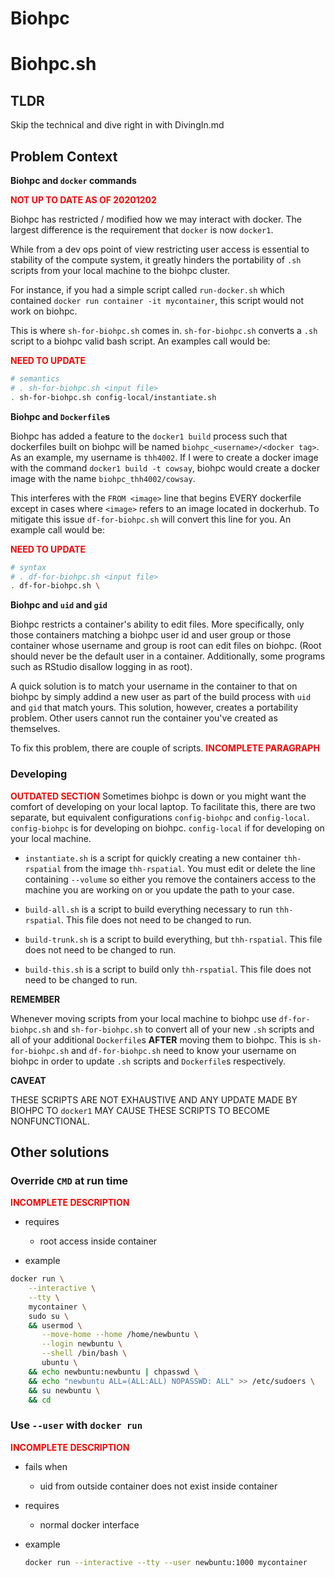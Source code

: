 # Biohpc #

# Biohpc.sh #

## TLDR ##

Skip the technical and dive right in with DivingIn.md

## Problem Context ##

**Biohpc and `docker` commands**

<span style="color:red;font-weight:bold">NOT UP TO DATE AS OF 20201202</span>

Biohpc has restricted / modified how we may interact with docker. 
The largest difference is the requirement that `docker` is now 
`docker1`. 

While from a dev ops point of view restricting user access is essential
to stability of the compute system, it greatly hinders the portability
of `.sh` scripts from your local machine to the biohpc cluster. 

For instance, if you had a simple script called `run-docker.sh` which
contained `docker run container -it mycontainer`, this script would
not work on biohpc.

This is where `sh-for-biohpc.sh` comes in. `sh-for-biohpc.sh` converts a
`.sh` script to a biohpc valid bash script. An examples call would be:

<span style="color:red;font-weight:bold">NEED TO UPDATE</span>

```sh
# semantics
# . sh-for-biohpc.sh <input file>
. sh-for-biohpc.sh config-local/instantiate.sh 
```

**Biohpc and `Dockerfile`s**

Biohpc has added a feature to the `docker1 build` process such that
dockerfiles built on biohpc will be named `biohpc_<username>/<docker tag>`.
As an example, my username is `thh4002`. If I were to create a docker
image with the command `docker1 build -t cowsay`, biohpc would create
a docker image with the name `biohpc_thh4002/cowsay`. 

This interferes with the `FROM <image>` line that begins EVERY 
dockerfile except in cases where `<image>` refers to an image 
located in dockerhub. To mitigate this issue `df-for-biohpc.sh`
will convert this line for you. An example call would be:

<span style="color:red;font-weight:bold">NEED TO UPDATE</span>

```sh
# syntax
# . df-for-biohpc.sh <input file> 
. df-for-biohpc.sh \
```

**Biohpc and `uid` and `gid`**

Biohpc restricts a container's ability to edit files. More specifically,
only those containers matching a biohpc user id and user group or
those container whose username and group is root can edit files on 
biohpc. (Root should never be the default user in a container. 
Additionally, some programs such as RStudio disallow logging in as
root).

A quick solution is to match your username in the container 
to that on biohpc by simply addind a new user as part of the 
build process with `uid` and `gid` that match yours. This solution, 
however, creates a portability problem. Other users cannot run
the container you've created as themselves. 

To fix this problem, there are couple of scripts. 
<span style="color:red;font-weight:bold">INCOMPLETE PARAGRAPH</span>

### Developing

<span style="color:red;font-weight:bold">OUTDATED SECTION</span>
Sometimes biohpc is down or you might want the comfort of 
developing on your local laptop. To facilitate this, there are two
separate, but equivalent configurations `config-biohpc` and 
`config-local`. `config-biohpc` is for developing on
biohpc. `config-local` if for developing on your local
machine. 

- `instantiate.sh` is a script for quickly creating a new container
`thh-rspatial` from the image `thh-rspatial`. You must edit or delete
the line containing `--volume` so either you remove the containers
access to the machine you are working on or you update the path to 
your case.

- `build-all.sh` is a script to build everything necessary to 
run `thh-rspatial`. This file does not need to be changed to run.

- `build-trunk.sh` is a script to build everything, but `thh-rspatial`.
This file does not need to be changed to run.

- `build-this.sh` is a script to build only `thh-rspatial`. 
This file does not need to be changed to run.

**REMEMBER**

Whenever moving scripts from your local machine to biohpc 
use `df-for-biohpc.sh` and `sh-for-biohpc.sh` to convert all of 
your new `.sh` scripts and all of your additional `Dockerfile`s
**AFTER** moving them to biohpc. This is  `sh-for-biohpc.sh`
and `df-for-biohpc.sh` need to know your username on biohpc
in order to update `.sh` scripts and `Dockerfile`s respectively.

**CAVEAT** 

THESE SCRIPTS ARE NOT EXHAUSTIVE AND ANY UPDATE MADE BY BIOHPC TO
`docker1` MAY CAUSE THESE SCRIPTS TO BECOME NONFUNCTIONAL.

## Other solutions ##

### Override `CMD` at run time ###

<span style="color:red;font-weight:bold">INCOMPLETE DESCRIPTION</span>
- requires
  - root access inside container

- example
```sh
docker run \
	--interactive \
	--tty \
	mycontainer \
	sudo su \
    && usermod \
	   --move-home --home /home/newbuntu \
	   --login newbuntu \
	   --shell /bin/bash \
	   ubuntu \
    && echo newbuntu:newbuntu | chpasswd \
    && echo "newbuntu ALL=(ALL:ALL) NOPASSWD: ALL" >> /etc/sudoers \
    && su newbuntu \
    && cd
```

### Use `--user` with `docker run` ###

<span style="color:red;font-weight:bold">INCOMPLETE DESCRIPTION</span>

- fails when
  - uid from outside container does not exist inside container

- requires
  - normal docker interface
  
- example
  ```sh
  docker run --interactive --tty --user newbuntu:1000 mycontainer 
  ```
